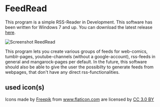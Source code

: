 # FeedRead

This program is a simple RSS-Reader in Development. This software has been written for Windows 7 and up. You can download the latest release [here](https://github.com/nfbyfm/FeedRead/releases).

![Screenshot ReedRead](https://raw.githubusercontent.com/nfbyfm/FeedRead/master/doc/MainApp.jpg)

This program lets you create various groups of feeds for web-comics, tumblr-pages, youtube-channels (without a google-account), rss-feeds in general and mangarock-pages per default. 
In the future, this software should also be able to give the user the possibilty to generate feeds from webpages, that don't have any direct rss-functionalities.


## used icon(s)
<div>
	Icons made by <a href="https://www.freepik.com/" title="Freepik">Freepik</a> from <a href="https://www.flaticon.com/" title="Flaticon">www.flaticon.com</a> 
	are licensed by <a href="http://creativecommons.org/licenses/by/3.0/"title="Creative Commons BY 3.0" target="_blank">CC 3.0 BY</a>
</div>
